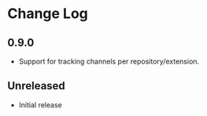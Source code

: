 # Change Log

## 0.9.0
- Support for tracking channels per repository/extension.

## Unreleased

- Initial release